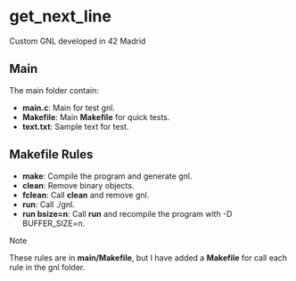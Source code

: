 # get_next_line
Custom GNL developed in 42 Madrid

## Main
The main folder contain:
- **main.c**: Main for test gnl.
- **Makefile**: Main **Makefile** for quick tests.
- **text.txt**: Sample text for test.

## **Makefile** Rules
- **make**: Compile the program and generate gnl.
- **clean**: Remove binary objects.
- **fclean**: Call **clean** and remove gnl.
- **run**: Call ./gnl.
- **run bsize=n**: Call **run** and recompile the program with -D BUFFER_SIZE=n.
> [!NOTE]
> These rules are in **main/Makefile**, but I have added a **Makefile** for call each rule in the gnl folder.

